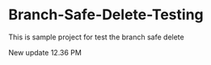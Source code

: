 # Branch-Safe-Delete-Testing
This is sample project for test the branch safe delete


New update 12.36 PM
